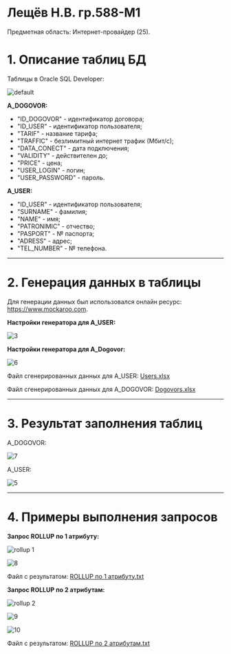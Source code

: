 # Лещёв Н.В.  гр.588-М1
Предметная область:  Интернет-провайдер (25).

# 1. Описание таблиц БД
Таблицы в Oracle SQL Developer:

![default](https://user-images.githubusercontent.com/18438169/49075062-a2674e80-f268-11e8-866b-126948a8f1b9.PNG)

**A_DOGOVOR:**

* "ID_DOGOVOR" - идентификатор договора;
* "ID_USER" - идентификатор пользователя;
* "TARIF" - название тарифа;
* "TRAFFIC" - безлимитный интернет трафик (Мбит/с);
* "DATA_CONECT" - дата подключения;
* "VALIDITY" - действителен до;
* "PRICE" - цена;
* "USER_LOGIN" - логин;
* "USER_PASSWORD" - пароль.

**A_USER:**

* "ID_USER" - идентификатор пользователя;
* "SURNAME" - фамилия;
* "NAME" - имя;
* "PATRONIMIC" - отчество;
* "PASPORT" - № паспорта;
* "ADRESS" - адрес;
* "TEL_NUMBER" - № телефона.
___
# 2. Генерация данных в таблицы
Для генерации данных был использовался онлайн ресурс: https://www.mockaroo.com.

**Настройки генератора для A_USER:**

![3](https://user-images.githubusercontent.com/18438169/49077300-8023ff80-f26d-11e8-8919-10155e4bcbb9.PNG)

**Настройки генератора для A_Dogovor:**

![6](https://user-images.githubusercontent.com/18438169/49077372-b1043480-f26d-11e8-83cf-202a6a14d5b5.PNG)

Файл сгенерированных данных для A_USER:
[Users.xlsx](https://github.com/Fenrik/Leshchev-Nikita/files/2619567/Users.xlsx)

Файл сгенерированных данных для A_DOGOVOR:
[Dogovors.xlsx](https://github.com/Fenrik/Leshchev-Nikita/files/2619576/Dogovors.xlsx)
___
# 3. Результат заполнения таблиц

A_DOGOVOR:

![7](https://user-images.githubusercontent.com/18438169/49077804-d5144580-f26e-11e8-81d2-ed05f14bd070.PNG)

A_USER:

![5](https://user-images.githubusercontent.com/18438169/49077809-d80f3600-f26e-11e8-9d8e-4e02fbeb0a8b.PNG)
___
# 4. Примеры выполнения запросов

**Запрос ROLLUP по 1 атрибуту:**

![rollup 1](https://user-images.githubusercontent.com/18438169/49078054-929f3880-f26f-11e8-9a4f-2f3b491c3012.PNG)

![8](https://user-images.githubusercontent.com/18438169/49078071-9af77380-f26f-11e8-9ee7-73564a2a9799.PNG)

Файл с результатом: 
[ROLLUP по 1 атрибуту.txt](https://github.com/Fenrik/Leshchev-Nikita/files/2619614/ROLLUP.1.txt)

**Запрос ROLLUP по 2 атрибутам:**

![rollup 2](https://user-images.githubusercontent.com/18438169/49078230-093c3600-f270-11e8-96fe-2ffa7ad2380a.PNG)

![9](https://user-images.githubusercontent.com/18438169/49078239-0f321700-f270-11e8-8166-91b2b504adc3.PNG)

![10](https://user-images.githubusercontent.com/18438169/49078241-10634400-f270-11e8-9cc2-7f263531fc81.PNG)

Файл с результатом: 
[ROLLUP по 2 атрибутам.txt](https://github.com/Fenrik/Leshchev-Nikita/files/2619622/ROLLUP.2.txt)





